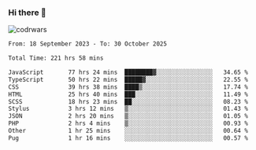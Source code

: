### Hi there 👋


![codrwars](https://www.codewars.com/users/rsschool_c9af20f58c35c696/badges/micro) 

<!--START_SECTION:waka-->

```txt
From: 18 September 2023 - To: 30 October 2025

Total Time: 221 hrs 58 mins

JavaScript       77 hrs 24 mins  ████████▓░░░░░░░░░░░░░░░░   34.65 %
TypeScript       50 hrs 22 mins  █████▓░░░░░░░░░░░░░░░░░░░   22.55 %
CSS              39 hrs 38 mins  ████▒░░░░░░░░░░░░░░░░░░░░   17.74 %
HTML             25 hrs 40 mins  ███░░░░░░░░░░░░░░░░░░░░░░   11.49 %
SCSS             18 hrs 23 mins  ██░░░░░░░░░░░░░░░░░░░░░░░   08.23 %
Stylus           3 hrs 12 mins   ▒░░░░░░░░░░░░░░░░░░░░░░░░   01.43 %
JSON             2 hrs 20 mins   ▒░░░░░░░░░░░░░░░░░░░░░░░░   01.05 %
PHP              2 hrs 4 mins    ▒░░░░░░░░░░░░░░░░░░░░░░░░   00.93 %
Other            1 hr 25 mins    ░░░░░░░░░░░░░░░░░░░░░░░░░   00.64 %
Pug              1 hr 16 mins    ░░░░░░░░░░░░░░░░░░░░░░░░░   00.57 %
```

<!--END_SECTION:waka-->
